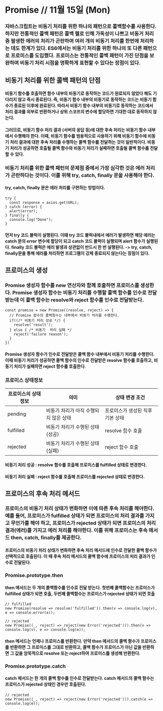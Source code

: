 # Promise // 11월 15일 (Mon)

### 자바스크립트는 비동기 처리를 위한 하나의 패턴으로 콜백함수를 사용한다. 하지만 전통적인 콜백 패턴은 콜백 헬로 인해 가독성이 나쁘고 비동거 처리 중 발생한 에러의 처리가 곤란하며 여러 개의 비동기 처리를 한번에 처리하는 데도 한계가 있다. ES6에서는 비동기 처리를 위한 하나의 또 다른 패턴으로 프로미스를 도입했다. 프로미스는 전통적인 콜백 패턴이 가진 단점을 보완하며 비동기 처리 시점을 명확하게 표현할 수 있다는 장점이 있다.

## 비동기 처리를 위한 콜백 패턴의 단점

#### 비동기 함수를 호출하면 함수 내부의 비동기로 동작하는 코드가 완료되지 않았다 해도 기다리지 않고 즉시 종료된다. 즉, 비동기 함수 내부의 비동기로 동작하는 코드는 비동기 함수가 종료된 이후에 완료된다. 따라서 비동기 함수 내부의 비동기로 동작하는 코드에서 처리 결과를 외부로 반환하거나 상위 스코프의 변수에 할당하면 기대한 대로 동작하지 않는다.

#### 그러므로, 비동기 함수 처리 결과 (서버의 응답 등)에 대한 후속 처리는 비동기 함수 내부에서 수행해야 한다. 이때, 비동기 함수를 범용적으로 사용하기 위해 비동기 함수에 비동기 처리 결과에 대한 후속 처리를 수행하는 콜백 함수를 전달하는 것이 일반적이다. 비동기 처리가 성공하면 호출될 콜백 함수와 비동기 처리가 실패하면 호출될 콜백 함수를 전달할 수 있다.

### 비동기 처리를 위한 콜백 패턴의 문제점 중에서 가장 심각한 것은 에러 처리가 곤란하다는 것이다. 이를 위해 try, catch, finally 문을 사용해야 한다.

#### try, catch, finally 문은 에러 처리를 구현하는 방법이다.

```
try {
  const response = axios.get(URL);
} catch (error) {
  alert(error);
} finally {
  console.log("Done");
}
```

#### 먼저 try 코드 블럭이 실행된다. 이떄 try 코드 블럭내에서 에러가 발생하면 해당 에러는 catch 문의 error 변수에 할당이 되고 catch 코드 블럭이 실행되며 alert 함수가 실행된다. finally 코드 블럭은 에러 발생과 상관없이 반드시 한 번 실행된다. -> try, catch, finally문을 통해 에러를 처리하면 프로그램이 강제 종료되지 않는다는 장점이 있다.

## 프로미스의 생성

### Promise 생성자 함수를 new 연산자와 함께 호출하면 프로미스를 생성한다. Promise 생성자 함수는 비동기 처리를 수행할 콜백 함수를 인수로 전달 받는데 이 콜백 함수는 resolve와 reject 함수를 인수로 전달받는다.

```
const promise = new Promise((resolve, reject) => {
  // Promise 함수의 콜백함수는 내부에서 비동기 처리를 수행한다.
  if((/* 비동기 처리 성공 */) {
    resolve('result');
  } else { /* 비동기  처리 실패 */
    reject('failure reason');
  }
})
```

#### Promise 생성자 함수가 인수로 전달받은 콜백 함수 내부에서 비동기 처리를 수행한다. 이때 비동기 처리가 성공하면 콜백 함수의 인수로 전달받은 resolve 함수를 호출하고, 비동기 처리가 실패하면 reject 함수를 호출한다.

### 프로미스 상태정보

| 프로미스의 상태정보 | 의미                                  | 상태 변경 조건                   |
| ------------------- | ------------------------------------- | -------------------------------- |
| pending             | 비동기 처리가 아직 수행되지 않은 상태 | 프로미스가 생성된 직후 기본 상태 |
| fulfilled           | 비동기 처리가 수행된 상태(성공)       | resolve 함수 호출                |
| rejected            | 비동기 처리가 수행된 상태(실패)       | reject 함수 호출                 |

#### 비동기 처리 성공 : resolve 함수를 호출해 프로미스를 fulfilled 상태로 변경한다.

#### 비동기 처리 실패 : reject 함수를 호출해 프로미스를 rejected 상태로 변경한다.

## 프로미스의 후속 처리 메서드

### 프로미스의 비동기 처리 상태가 변화하면 이에 따른 후속 처리를 해야한다. 예를 들어, 프로미스가 fulfilled 상태가 되면 프로미스의 처리 결과를 가지고 무언가를 해야 하고, 프로미스가 rejected 상태가 되면 프로미스의 처리 결과(에러)를 가지고 에러 처리를 해야한다. 이를 위해 프로미스는 후속 메서드 then, catch, finally를 제공한다.

#### 프로미스의 비동기 처리 상태가 변화하면 후속 처리 메서드에 인수로 전달한 콜백 함수가 선택적으로 호출된다. 이 때 후속 처리 메서드의 콜백 함수에 프로미스의 처리 결과가 인수로 전달된다.

### Promise.prototype.then

#### then 메서드는 두 개의 콜백함수를 인수로 전달 받는다. 첫번째 콜백함수는 프로미스가 fulfilled 상태가 되면 호출, 두번째 콜백함수는 프로미스가 rejected 상태가 되면 호출

```
// fulfilled
new Promise(resolve => resolve('fulfilled')).then(v => console.log(v), e => console.error(e));

// rejected
new Promise((_, reject) => reject(new Error('rejected'))).then(v => console.log(v), e => console.log(e));
```

#### then 메서드는 언제나 프로미스를 반환한다. 만약 then 메서드의 콜백 함수가 프로미스를 반환하면 그 프로미스를 그대로 반환하고, 콜백 함수가 프로미스가 아닌 값을 반환하면 그 값을 암묵적으로 resolve 또는 reject하여 프로미스를 생성해 반환한다.

### Promise.prototype.catch

#### catch 메서드는 한 개의 콜백 함수를 인수로 전달받는다. catch 메서드의 콜백 함수는 프로미스가 rejected 상태인 경우만 호출된다.

```
// rejected
new Promise((_, reject) => reject(new Error('rejected'))).catch(e => console.log(e));
```
